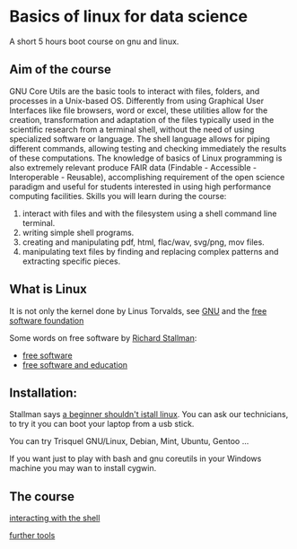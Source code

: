 # Basics of linux for data science

A short 5 hours boot course on gnu and linux.

##  Aim of the course

GNU Core Utils are the basic tools to interact with files, folders, and processes in a Unix-based OS. Differently from using Graphical User Interfaces like file browsers, word or excel, these utilities allow for the creation, transformation and adaptation of the files typically used in the scientific research from a terminal shell, without the need of using specialized software or language. The shell language allows for piping different commands, allowing testing and checking immediately the results of these computations. The knowledge of basics of Linux programming is also extremely relevant produce FAIR data (Findable - Accessible - Interoperable - Reusable), accomplishing requirement of the open science paradigm and useful for students interested in using high performance computing facilities.
Skills you will learn during the course:

1) interact with files and with the filesystem using a shell command line terminal.
2) writing simple shell programs.
3) creating and manipulating pdf, html, flac/wav, svg/png, mov files.
4) manipulating text files by finding and replacing complex patterns and extracting specific pieces.

##  What is Linux 

It is not only the kernel done by Linus Torvalds, see [GNU](https://www.gnu.org/) and the [free software foundation](https://www.fsf.org/)

Some words on free software by [Richard Stallman](https://en.wikipedia.org/wiki/Richard_Stallman):

- [free software](https://www.youtube.com/watch?v=Ag1AKIl_2GM&t)
- [free software and education](https://www.gnu.org/education/education.html)

## Installation:

Stallman says [a beginner shouldn't istall linux](https://www.youtube.com/watch?v=umQL37AC_YM). You can ask our technicians, to try it  you can boot your laptop from a usb stick.

You can try Trisquel GNU/Linux, Debian, Mint, Ubuntu, Gentoo ...

If you want just to play with bash and gnu coreutils in your Windows machine you may wan to install cygwin.

## The course

[interacting with the shell](ShellOverview.md)

[further tools](Tools.md)


